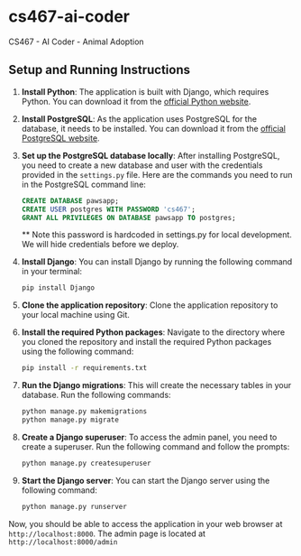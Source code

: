 # cs467-ai-coder
CS467 - AI Coder - Animal Adoption

## Setup and Running Instructions

1. **Install Python**: The application is built with Django, which requires Python. You can download it from the [official Python website](https://www.python.org/downloads/).

2. **Install PostgreSQL**: As the application uses PostgreSQL for the database, it needs to be installed. You can download it from the [official PostgreSQL website](https://www.postgresql.org/download/).

3. **Set up the PostgreSQL database locally**: After installing PostgreSQL, you need to create a new database and user with the credentials provided in the `settings.py` file. Here are the commands you need to run in the PostgreSQL command line:

    ```sql
    CREATE DATABASE pawsapp;
    CREATE USER postgres WITH PASSWORD 'cs467';
    GRANT ALL PRIVILEGES ON DATABASE pawsapp TO postgres;
    ```
    ** Note this password is hardcoded in settings.py for local development. We will hide credentials before we deploy.

4. **Install Django**: You can install Django by running the following command in your terminal:

    ```bash
    pip install Django
    ```

5. **Clone the application repository**: Clone the application repository to your local machine using Git.

6. **Install the required Python packages**: Navigate to the directory where you cloned the repository and install the required Python packages using the following command:

    ```bash
    pip install -r requirements.txt
    ```

7. **Run the Django migrations**: This will create the necessary tables in your database. Run the following commands:

    ```bash
    python manage.py makemigrations
    python manage.py migrate
    ```

8. **Create a Django superuser**: To access the admin panel, you need to create a superuser. Run the following command and follow the prompts:

    ```bash
    python manage.py createsuperuser
    ```
9. **Start the Django server**: You can start the Django server using the following command:

    ```bash
    python manage.py runserver
    ```

Now, you should be able to access the application in your web browser at `http://localhost:8000`.
The admin page is located at `http://localhost:8000/admin`